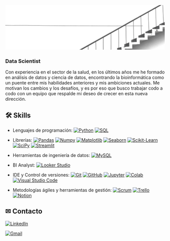 ![img](stairs.jpg)

### Data Scientist
Con experiencia en el sector de la salud, en los últimos años me he formado en análisis de datos y ciencia de datos, encontrando la bioinformática como un puente entre mis habilidades anteriores y mis ambiciones actuales. Me motivan los cambios y los desafíos, y es por eso que busco trabajar codo a codo con un equipo que respalde mi deseo de crecer en esta nueva dirección.

## 🛠 Skills
- Lenguajes de programación: [![Python](https://img.shields.io/badge/Python-3776AB?style=for-the-badge&logo=python&logoColor=white)](https://www.python.org/) [![SQL](https://img.shields.io/badge/SQL-4479A1?style=for-the-badge&logo=sql&logoColor=white)](https://en.wikipedia.org/wiki/SQL)

- Librerías: [![Pandas](https://img.shields.io/badge/Pandas-150458?style=for-the-badge&logo=pandas&logoColor=white)](https://pandas.pydata.org/) [![Numpy](https://img.shields.io/badge/Numpy-013243?style=for-the-badge&logo=numpy&logoColor=white)](https://numpy.org/) [![Matplotlib](https://img.shields.io/badge/Matplotlib-11557c?style=for-the-badge&logo=matplotlib&logoColor=white)](https://matplotlib.org/) [![Seaborn](https://img.shields.io/badge/Seaborn-3776AB?style=for-the-badge&logo=seaborn&logoColor=white)](https://seaborn.pydata.org/) [![Scikit-Learn](https://img.shields.io/badge/Scikit--Learn-F7931E?style=for-the-badge&logo=scikit-learn&logoColor=white)](https://scikit-learn.org/) [![SciPy](https://img.shields.io/badge/SciPy-8CAAE6?style=for-the-badge&logo=scipy&logoColor=white)](https://scipy.org/) [![Streamlit](https://img.shields.io/badge/Streamlit-FF4B4B?style=for-the-badge&logo=streamlit&logoColor=white)](https://streamlit.io/)
  
- Herramientas de ingeniería de datos: [![MySQL](https://img.shields.io/badge/MySQL-4479A1?style=for-the-badge&logo=mysql&logoColor=white)](https://www.mysql.com/)

- BI Analyst: [![Looker Studio](https://img.shields.io/badge/Looker_Studio-4285F4?style=for-the-badge&logo=looker&logoColor=white)](https://lookerstudio.google.com/)

- IDE y Control de versiones: [![Git](https://img.shields.io/badge/Git-F05032?style=for-the-badge&logo=git&logoColor=white)](https://git-scm.com/) [![GitHub](https://img.shields.io/badge/GitHub-181717?style=for-the-badge&logo=github&logoColor=white)](https://github.com/) [![Jupyter](https://img.shields.io/badge/Jupyter-F37626?style=for-the-badge&logo=jupyter&logoColor=white)](https://jupyter.org/) [![Colab](https://img.shields.io/badge/Colab-F9AB00?style=for-the-badge&logo=google-colab&logoColor=white)](https://colab.research.google.com/) [![Visual Studio Code](https://img.shields.io/badge/Visual_Studio_Code-0078d7?style=for-the-badge&logo=visual-studio-code&logoColor=white)](https://code.visualstudio.com/)

- Metodologías ágiles y herramientas de gestión: [![Scrum](https://img.shields.io/badge/Scrum-6DB33F?style=for-the-badge&logo=scrum&logoColor=white)](https://www.scrum.org/) [![Trello](https://img.shields.io/badge/Trello-0079BF?style=for-the-badge&logo=trello&logoColor=white)](https://trello.com/) [![Notion](https://img.shields.io/badge/Notion-000000?style=for-the-badge&logo=notion&logoColor=white)](https://www.notion.so/)

## ✉ Contacto

[![LinkedIn](https://img.shields.io/badge/LinkedIn-0077B5?style=for-the-badge&logo=linkedin&logoColor=white)](https://www.linkedin.com/in/lauridangut)

[![Gmail](https://img.shields.io/badge/Email-D14836?style=for-the-badge&logo=gmail&logoColor=white)](mailto:lauridangut@gmail.com)


